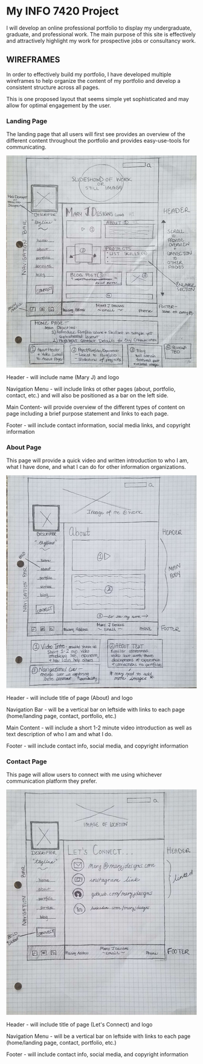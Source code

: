 # My INFO 7420 Project

I will develop an online professional portfolio to display my undergraduate, graduate, and professional work. The main purpose of this site is effectively and attractively highlight my work for prospective jobs or consultancy work.

## WIREFRAMES

In order to effectively build my portfolio, I have developed multiple wireframes to help organize the content of my portfolio and develop a consistent structure across all pages.

This is one proposed layout that seems  simple yet sophisticated and may allow for optimal engagement by the user.

### Landing Page
The landing page that all users will first see provides an overview of the different content throughout the portfolio and provides easy-use-tools for communicating.

![Wireframe of Landing Page](wireframes/wireframe_landing.jpg)

Header - will include name (Mary J) and logo

Navigation Menu - will include links ot other pages (about, portfolio, contact, etc.) and will also be positioned as a bar on the left side.

Main Content- will provide overview of the different types of content on page including a brief purpose statement and links to each page.

Footer - will include contact information, social media links, and copyright information

### About Page
This page will provide a quick video and written introduction to who I am, what I have done, and what I can do for other information organizations.

![Wireframe of About Page](wireframes/wireframe_about.jpg)

Header - will include title of page (About) and logo

Navigation Bar - will be a vertical bar on leftside with links to each page (home/landing page, contact, portfolio, etc.)

Main Content - will include a short 1-2 minute video introduction as well as text description of who I am and what I do.

Footer - will include contact info, social media, and copyright information


### Contact Page
This page will allow users to connect with me using whichever communication platform they prefer.

![Wireframe of Contact Page](wireframes/wireframe_contact.jpg)

Header - will include title of page (Let's Connect) and logo

Navigation Menu - will be a vertical bar on leftside with links to each page (home/landing page, contact, portfolio, etc.)

Footer - will include contact info, social media, and copyright information

